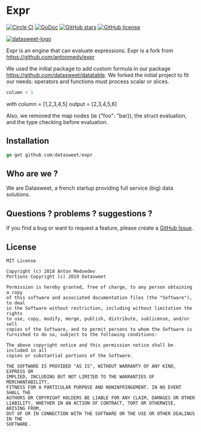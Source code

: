 
# Expr
[![Circle CI](https://circleci.com/gh/datasweet/expr.svg?style=svg)](https://circleci.com/gh/datasweet/datatable) [![GoDoc](https://godoc.org/github.com/datasweet/expr?status.png)](https://godoc.org/github.com/datasweet/expr) [![GitHub stars](https://img.shields.io/github/stars/datasweet/expr.svg)](https://github.com/datasweet/expr/stargazers)
[![GitHub license](https://img.shields.io/github/license/datasweet/expr.svg)](https://github.com/datasweet/expr/blob/master/LICENSE)

[![datasweet-logo](https://www.datasweet.fr/wp-content/uploads/2019/02/datasweet-black.png)](http://www.datasweet.fr)

Expr is an engine that can evaluate expressions. 
Expr is a fork from https://github.com/antonmedv/expr

We used the initial package to add custom formula in our package https://github.com/datasweet/datatable. 
We forked the initial project to fit our needs: operators and functions must process scalar or slices.

```go
column + 1
```
with column = [1,2,3,4,5]
output = [2,3,4,5,6]

Also, we removed the map nodes (ie {"foo": "bar}), the struct evaluation, and the type checking before evaluation.

## Installation
```go
go get github.com/datasweet/expr
```

## Who are we ?
We are Datasweet, a french startup providing full service (big) data solutions.

## Questions ? problems ? suggestions ?
If you find a bug or want to request a feature, please create a [GitHub Issue](https://github.com/datasweet/expr/issues/new).

## License
```
MIT License

Copyright (c) 2018 Anton Medvedev
Portions Copyright (c) 2019 Datasweet

Permission is hereby granted, free of charge, to any person obtaining a copy
of this software and associated documentation files (the "Software"), to deal
in the Software without restriction, including without limitation the rights
to use, copy, modify, merge, publish, distribute, sublicense, and/or sell
copies of the Software, and to permit persons to whom the Software is
furnished to do so, subject to the following conditions:

The above copyright notice and this permission notice shall be included in all
copies or substantial portions of the Software.

THE SOFTWARE IS PROVIDED "AS IS", WITHOUT WARRANTY OF ANY KIND, EXPRESS OR
IMPLIED, INCLUDING BUT NOT LIMITED TO THE WARRANTIES OF MERCHANTABILITY,
FITNESS FOR A PARTICULAR PURPOSE AND NONINFRINGEMENT. IN NO EVENT SHALL THE
AUTHORS OR COPYRIGHT HOLDERS BE LIABLE FOR ANY CLAIM, DAMAGES OR OTHER
LIABILITY, WHETHER IN AN ACTION OF CONTRACT, TORT OR OTHERWISE, ARISING FROM,
OUT OF OR IN CONNECTION WITH THE SOFTWARE OR THE USE OR OTHER DEALINGS IN THE
SOFTWARE.
```


